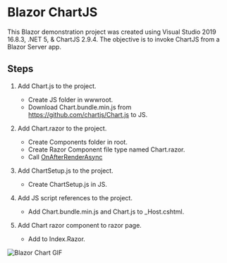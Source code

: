 ﻿# Blazor ChartJS
This Blazor demonstration project was created using Visual Studio 2019 16.8.3, .NET 5, &amp; ChartJS 2.9.4.  The objective is to invoke ChartJS from a Blazor Server app.

## Steps
1. Add Chart.js to the project.  
	* Create JS folder in wwwroot.	
	* Download Chart.bundle.min.js from https://github.com/chartjs/Chart.js to JS.

2. Add Chart.razor to the project.
	* Create Components folder in root.
	* Create Razor Component file type named Chart.razor.
	* Call [OnAfterRenderAsync](https://docs.microsoft.com/en-us/aspnet/core/blazor/components/lifecycle?view=aspnetcore-5.0#after-component-render)

3. Add ChartSetup.js to the project.
	* Create ChartSetup.js in JS.

4. Add JS script references to the project.
	* Add Chart.bundle.min.js and Chart.js to _Host.cshtml.

5. Add Chart razor component to razor page.
	* Add <Chart></Chart> to Index.Razor.

![Blazor Chart GIF](https://github.com/rdw100/Blazor.Charts/blob/master/wwwroot/img/L3F8L1RUbc.gif)
